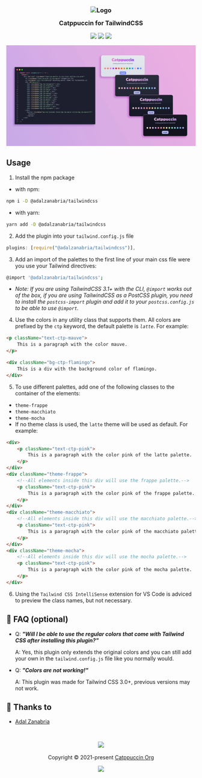 <h3 align="center">
	<img src="https://raw.githubusercontent.com/catppuccin/catppuccin/dev/assets/logos/exports/1544x1544_circle.png" width="100" alt="Logo"/><br/>
	<img src="https://raw.githubusercontent.com/catppuccin/catppuccin/dev/assets/misc/transparent.png" height="30" width="0px"/>
	Catppuccin for TailwindCSS
	<img src="https://raw.githubusercontent.com/catppuccin/catppuccin/dev/assets/misc/transparent.png" height="30" width="0px"/>
</h3>

<p align="center">
    <a href="https://github.com/catppuccin/template/stargazers"><img src="https://img.shields.io/github/stars/catppuccin/template?colorA=1e1e28&colorB=c9cbff&style=for-the-badge&logo=starship"></a>
    <a href="https://github.com/catppuccin/template/issues"><img src="https://img.shields.io/github/issues/catppuccin/template?colorA=1e1e28&colorB=f7be95&style=for-the-badge"></a>
    <a href="https://github.com/catppuccin/template/contributors"><img src="https://img.shields.io/github/contributors/catppuccin/template?colorA=1e1e28&colorB=b1e1a6&style=for-the-badge"></a>
</p>

<p align="center">
  <img src="./assets/ss.png"/>
</p>

## Usage

1. Install the npm package

-   with npm:

```bash
npm i -D @adalzanabria/tailwindcss
```

-   with yarn:

```bash
yarn add -D @adalzanabria/tailwindcss
```

2. Add the plugin into your `tailwind.config.js` file

```javascript
plugins: [require("@adalzanabria/tailwindcss")],
```
3. Add an import of the palettes to the first line of your main css file were you use your Tailwind directives:
```bash
@import '@adalzanabria/tailwindcss';
```
- _Note: If you are using TailwindCSS 3.1+ with the CLI, `@import` works out of the box, if you are using TailwindCSS as a PostCSS plugin, you need to install the `postcss-import` plugin and add it to your `postcss.config.js` to be able to use `@import`._

4. Use the colors in any utility class that supports them. All colors are prefixed by the `ctp` keyword, the default palette is _`latte`_. For example:

```html
<p className="text-ctp-mauve">
    This is a paragraph with the color mauve.
</p>
```

```html
<div className="bg-ctp-flamingo">
    This is a div with the background color of flamingo.
</div>
```
5. To use different palettes, add one of the following classes to the container of the elements:
- `theme-frappe`
- `theme-macchiato`
- `theme-mocha`
- If no theme class is used, the `latte` theme will be used as default. For example:
```html
<div>
    <p className="text-ctp-pink">
        This is a paragraph with the color pink of the latte palette.
    </p>
</div>
<div className="theme-frappe">
    <!--All elements inside this div will use the frappe palette.-->
    <p className="text-ctp-pink">
        This is a paragraph with the color pink of the frappe palette.
    </p>
</div>
<div className="theme-macchiato">
    <!--All elements inside this div will use the macchiato palette.-->
    <p className="text-ctp-pink">
        This is a paragraph with the color pink of the macchiato palette.
    </p>
</div>
<div className="theme-mocha">
    <!--All elements inside this div will use the mocha palette.-->
    <p className="text-ctp-pink">
        This is a paragraph with the color pink of the mocha palette.
    </p>
</div>
```

6. Using the `Tailwind CSS IntelliSense` extension for VS Code is adviced to preview the class names, but not necessary.

## 🙋 FAQ (optional)

-   Q: **_"Will I be able to use the regular colors that come with Tailwind CSS after installing this plugin?"_**

    A: Yes, this plugin only extends the original colors and you can still add your own in the `tailwind.config.js` file like you normally would.

-   Q: **_"Colors are not working!"_**

    A: This plugin was made for Tailwind CSS 3.0+, previous versions may not work.

## 💝 Thanks to

-   [Adal Zanabria](https://github.com/AdalZanabria)

&nbsp;

<p align="center"><img src="https://raw.githubusercontent.com/catppuccin/catppuccin/dev/assets/footers/gray0_ctp_on_line.svg?sanitize=true" /></p>
<p align="center">Copyright &copy; 2021-present <a href="https://github.com/catppuccin" target="_blank">Catppuccin Org</a>
<p align="center"><a href="https://github.com/catppuccin/catppuccin/blob/main/LICENSE"><img src="https://img.shields.io/static/v1.svg?style=for-the-badge&label=License&message=MIT&logoColor=d9e0ee&colorA=302d41&colorB=c9cbff"/></a></p>
